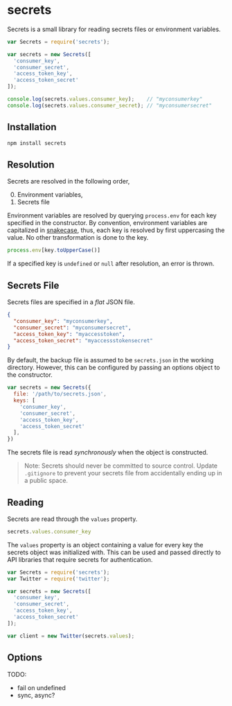 # secrets

Secrets is a small library for reading secrets files or environment variables.

```javascript
var Secrets = require('secrets');

var secrets = new Secrets([
  'consumer_key',
  'consumer_secret',
  'access_token_key',
  'access_token_secret'
]);

console.log(secrets.values.consumer_key);    // "myconsumerkey"
console.log(secrets.values.consumer_secret); // "myconsumersecret"
```

## Installation

```sh
npm install secrets
```

## Resolution

Secrets are resolved in the following order,

0. Environment variables,
0. Secrets file

Environment variables are resolved by querying `process.env` for each key
specified in the constructor. By convention, environment variables are
capitalized in [snakecase][snakecase], thus, each key is resolved by first
uppercasing the value. No other transformation is done to the key.

```javascript
process.env[key.toUpperCase()]
```

If a specified key is `undefined` or `null` after resolution, an error
is thrown.

## Secrets File

Secrets files are specified in a _flat_ JSON file.

```json
{
  "consumer_key": "myconsumerkey",
  "consumer_secret": "myconsumersecret",
  "access_token_key": "myaccesstoken",
  "access_token_secret": "myaccessstokensecret"
}
```

By default, the backup file is assumed to be `secrets.json` in the working
directory. However, this can be configured by passing an options object to the
constructor.

```javascript
var secrets = new Secrets({
  file: '/path/to/secrets.json',
  keys: [
    'consumer_key',
    'consumer_secret',
    'access_token_key',
    'access_token_secret'
  ],
})
```

The secrets file is read _synchronously_ when the object is constructed.

> Note: Secrets should never be committed to source control. Update `.gitignore`
> to prevent your secrets file from accidentally ending up in a public space.

## Reading

Secrets are read through the `values` property.

```javascript
secrets.values.consumer_key
```

The `values` property is an object containing a value for every key the
secrets object was initialized with. This can be used and passed directly
to API libraries that require secrets for authentication.

```javascript
var Secrets = require('secrets');
var Twitter = require('twitter');

var secrets = new Secrets([
  'consumer_key',
  'consumer_secret',
  'access_token_key',
  'access_token_secret'
]);

var client = new Twitter(secrets.values);
```
## Options

TODO:

* fail on undefined
* sync, async?

[snakecase]: http://en.wikipedia.org/wiki/Snake_case
